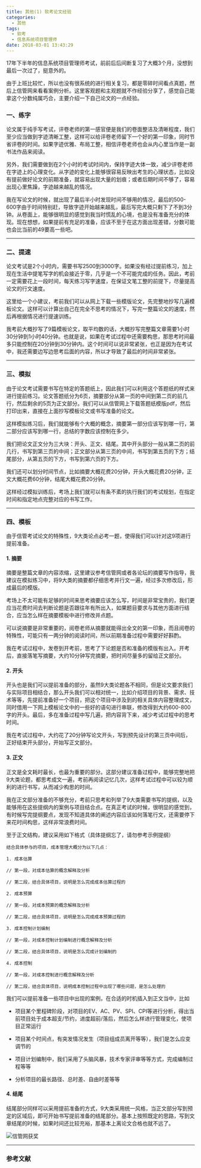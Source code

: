 ```yaml
---
title: 其他(1) 软考论文经验
categories:
  - 其他
tags:
  - 软考
  - 信息系统项目管理师
date: 2018-03-01 13:43:29
---
```



17年下半年的信息系统项目管理师考试，前前后后间断复习了大概3个月，没想到最后一次过了，挺意外的。

<!-- More -->

由于上班比较忙，所以也没有很系统的进行相关复习，都是零碎时间看点真题，然后上信管网来看看案例分析。这里客观题和主观题就不作经验分享了，感觉自己能拿这个分数纯属巧合，主要介绍一下自己论文的一点经验。

### 一、练字

论文属于纯手写考试，评卷老师的第一感官便是我们的卷面整洁及清晰程度，我们至少应当做到字迹清晰工整，这样可以给评卷老师留下一个好的第一印象，同时节省评卷的时间。如果字迹优雅、布局工整，相信评卷老师也会从内心里当作是一副书法作品来阅读。

另外，我们需要做到在2个小时的考试时间内，保持字迹大体一致，减少评卷老师在字迹上的心理变化。从字迹的变化上能够很容易反映出考生的心理状态，比如没有提前做好论文的前期准备，就容易出现大量的划痕；或者后期时间不够了，容易出现心里焦躁，字迹越来越乱的情况。

我在写论文的时候，就出现了最后半小时发现时间不够用的情况，最后的500-600字由于时间特别赶，导致字迹开始越来越乱，最后写完大概只剩下了不到3分钟。从卷面上，能够很明显的感觉到我当时慌乱的心境，也是没有准备充分的体现。现在想想，如果提前有充足的准备，应该不至于在这方面出现差错，分数可能也会比当前的49要高一些吧。

---

### 二、提速

论文考试是2个小时内，需要书写2500到3000字。如果没有经过提前练习，加上现在生活中提笔写字的机会接近于零，几乎是一个不可能完成的任务。因此，考前一定需要花上一段时间，每天练习写字速度，在保证文笔工整的前提下，尽量提高论文的行文速度。

这里给一个小建议，考前我们可以从网上下载一些模版论文，先完整地抄写几遍模板论文。这样可以计算出自己在完全不思考的情况下，写完一整篇论文的速度，然后再根据情况进行提速训练。

我考前大概抄写了9篇模板论文，取平均数的话，大概抄写完整篇文章需要1小时30分钟到1小时40分钟。也就是说，如果在考试过程中还需要构思，那思考时间最多只能控制在20分钟到30分钟内。这个时间可以说非常紧张，也正是因为在考试中，我还需要边写边思考后面的内容，所以才导致了最后的时间非常紧张。

---

### 三、模拟

由于论文考试需要书写在特定的答题纸上，因此我们可以利用这个答题纸的样式来进行提前练习。论文答题纸分为6页，摘要部分从第一页的中间到第二页的前几行，然后剩余的5页为正文部分。我们可以从信管网上下载答题纸模版pdf，然后打印出来，直接在上面抄写模板论文或书写准备的论文。

这样模拟练习后，我们就能够有个大概的概念，摘要第一部分应该写到哪一行，第二部分应该写到哪一行，总结的字数应该控制在多少。

我们把论文正文分为三大块：开头、正文、结尾。其中开头部分一般从第二页的前几行，书写到第三页的中间；正文部分从第三页的中间，书写到第五页的下方；结尾部分，从第五页的下方，书写到第六页的下方。

我们还可以划分时间节点，比如摘要大概花费20分钟，开头大概花费20分钟，正文大概花费60分钟，结尾大概花费20分钟。

这样经过模拟训练后，考场上我们就可以有条不紊的执行我们的考试规划，在指定时间和指定地点完整对应的书写工作。

---

### 四、模板

由于信管考试论文的特殊性，9大类论点必考一题，使得我们可以针对这9项进行提前准备。

#### 1. 摘要

摘要是整篇文章的内容浓缩，这里建议参考信管网或者各论坛的摘要写作指导，我建议在模拟练习中，将9大类的摘要都仔细思考并行文一遍，经过多次修改后，形成最后的模版。

考场上不太可能有足够的时间来思考摘要应该怎么写，时间是非常宝贵的，我们更应当花费时间去判断论题是否跟往年有所出入，如果题目要求与其他方面进行结合，应当怎么样在摘要模板中进行修改并点题。

可以说摘要是非常重要的，阅卷老师从摘要就能得出全文的第一印象，而且阅卷的特殊性，可能只有一两分钟的阅读时间，所以前期准备过程中需要好好斟酌。

我在考试过程中，发卷到开考前，思考了下论题是否和准备的模版有出入。开考后，直接落笔写摘要，大约10分钟写完摘要，把时间尽量多的留给正文部分。

#### 2. 开头

开头也是我们可以提前准备的部分，虽然9大类论题各不相同，但是论文要求我们与实际项目相结合，那么开头我们可以相对统一，比如介绍项目的背景、需求、技术等等，先提前准备好一个项目，把这个项目中涉及到的相关具体内容整理成文，同时借用一下网上模板论文中的一些好的语句进行串联，修改得到大约600-800字的开头。最后，多在准备过程中写几遍，把内容背下来，减少考试过程中的思考时间。

我在考试过程中，大约花了20分钟写论文开头，写到预先设计的第三页中间后，正好结束开头部分，开始写正文部分。

#### 3. 正文

正文是全文耗时最长，也最为重要的部分。这部分建议准备过程中，能够完整地把9大类论题，都思考成文一遍，考前再阅读记忆几次，这样考试过程中可以较为顺利的进行书写，从而减少构思的时间。

我在正文部分准备的不够充分，考前只思考和列举了9大类需要书写的提纲，以及能够用在这些提纲内的案例与项目结合点。在真正考试的时候，很明显的感觉到，有时候写完提纲要点，发现不知道具体的阐述内容应该如何落笔行文，还需要停下来花时间构思，这样非常浪费时间。

至于正文结构，建议采用如下格式（具体提纲忘了，请勿参考示例提纲）

```
结合具体参与的项目，成本管理大概分为以下几点：

1. 成本估算

// 第一段，对成本估算的概念解释及分析

// 第二段，结合具体项目，说明是怎么完成成本估算过程的

2. 成本预算

// 第一段，对成本预算的概念解释及分析

// 第二段，结合具体项目，说明是怎么完成成本预算过程的

3. 成本控制计划编制

// 第一段，对成本控制计划编制进行概念解释及分析

// 第二段，结合具体项目，说明是怎么完成计划编制的

4. 成本控制

// 第一段，对成本控制进行概念解释及分析

// 第二段，结合具体项目，说明成本控制过程中出现了哪些问题，是怎么处理的

```

我们可以提前准备一些项目中出现的案例，在合适的时机插入到正文当中，比如

* 项目某个里程碑阶段，对项目的EV、AC、PV、SPI、CPI等进行分析，得出当前项目处于成本超支/节约，进度超前/落后，然后怎么样进行管理变化，使项目正常运行

* 项目某个时间点，有突发情况发生（项目组成员离开等等），我们是怎么应变调节的

* 项目计划编制中，我们采用了头脑风暴，技术专家评审等等方式，完成编制过程等等

* 分析项目的最长路径、总时差、自由时差等等

#### 4. 结尾

结尾部分同样可以采用提前准备的方式，9大类采用统一风格，当正文部分写到预定的区域后，即可开始书写提前准备的结尾部分。基本上按照既定的思路，写到文章结尾的时候，如果时间还比较充裕，那基本上离论文合格也就不远了。

![信管网获奖](/images/ruankao-1/信管征文.jpg)

---

### 参考文献